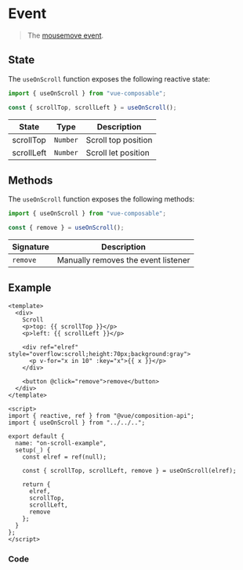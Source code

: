 # Event

> The [mousemove event](https://developer.mozilla.org/en-US/docs/Web/API/Document/scroll_event).

## State

The `useOnScroll` function exposes the following reactive state:

```js
import { useOnScroll } from "vue-composable";

const { scrollTop, scrollLeft } = useOnScroll();
```

| State      | Type     | Description         |
| ---------- | -------- | ------------------- |
| scrollTop  | `Number` | Scroll top position |
| scrollLeft | `Number` | Scroll let position |

## Methods

The `useOnScroll` function exposes the following methods:

```js
import { useOnScroll } from "vue-composable";

const { remove } = useOnScroll();
```

| Signature | Description                         |
| --------- | ----------------------------------- |
| `remove`  | Manually removes the event listener |

## Example

```vue
<template>
  <div>
    Scroll
    <p>top: {{ scrollTop }}</p>
    <p>left: {{ scrollLeft }}</p>

    <div ref="elref" style="overflow:scroll;height:70px;background:gray">
      <p v-for="x in 10" :key="x">{{ x }}</p>
    </div>

    <button @click="remove">remove</button>
  </div>
</template>

<script>
import { reactive, ref } from "@vue/composition-api";
import { useOnScroll } from "../../..";

export default {
  name: "on-scroll-example",
  setup(_) {
    const elref = ref(null);

    const { scrollTop, scrollLeft, remove } = useOnScroll(elref);

    return {
      elref,
      scrollTop,
      scrollLeft,
      remove
    };
  }
};
</script>
```

### Code

<ClientOnly>
<on-scroll-example/>
</ClientOnly>

